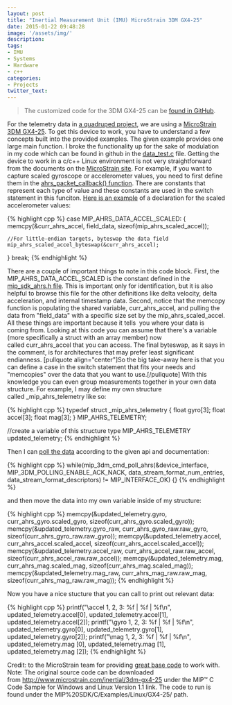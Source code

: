 ```yaml
---
layout: post
title: "Inertial Measurement Unit (IMU) MicroStrain 3DM GX4-25"
date: 2015-01-22 09:48:28
image: '/assets/img/'
description:
tags: 
- IMU
- Systems
- Hardware
- c++
categories: 
- Projects
twitter_text: 
---
```


> The customized code for the 3DM GX4-25 can be [found in GitHub](https://github.com/scaperoth/IMU-3DM-GX4-25/blob/master/MIP%20SDK/C/Examples/Linux/GX4-25/custom/).
 
For the telemetry data in [a quadruped project](http://scaperoth.com/?p=12757 "Getting Started with the Quadruped"), we are using a [MicroStrain 3DM GX4-25](http://www.microstrain.com/inertial/3dm-gx4-25). To get this device to work, you have to understand a few concepts built into the provided examples. The given example provides one large main function. I broke the functionality up for the sake of modulation in my code which can be found in github in the [data_test.c](https://github.com/scaperoth/IMU-3DM-GX4-25/blob/master/MIP%20SDK/C/Examples/Linux/GX4-25/custom/data_test.c) file. Getting the device to work in a c/c++ Linux environment is not very straightforward from the documents on the [MicroStrain site](http://www.microstrain.com/inertial/3dm-gx4-25). For example, if you want to capture scaled gyroscope or accelerometer values, you need to first define them in the [ahrs_packet_callback() function](https://github.com/scaperoth/IMU-3DM-GX4-25/blob/master/MIP%20SDK/C/Examples/Linux/GX4-25/custom/data_test.c#L575). There are constants that represent each type of value and these constants are used in the switch statement in this funciton. [Here is an example](https://github.com/scaperoth/IMU-3DM-GX4-25/blob/master/MIP%20SDK/C/Examples/Linux/GX4-25/custom/data_test.c#L609) of a declaration for the scaled accelerometer values:

{% highlight cpp %}
case MIP_AHRS_DATA_ACCEL_SCALED:
{
    memcpy(&curr_ahrs_accel, field_data, sizeof(mip_ahrs_scaled_accel));

    //For little-endian targets, byteswap the data field
    mip_ahrs_scaled_accel_byteswap(&curr_ahrs_accel);

} break;
{% endhighlight %}

There are a couple of important things to note in this code block. First, the MIP_AHRS_DATA_ACCEL_SCALED is the constant defined in the [mip_sdk_ahrs.h file](https://github.com/scaperoth/IMU-3DM-GX4-25/blob/b77769f8e8bff1f5031cee808e4df43ea30c6adf/MIP%20SDK/C/Library/Include/mip_sdk_ahrs.h). This is important only for identification, but it is also helpful to browse this file for the other definitions like delta velocity, delta acceleration, and internal timestamp data. Second, notice that the memcopy function is populating the shared variable, curr_ahrs_accel, and pulling the data from "field_data" with a specific size set by the mip_ahrs_scaled_accel. All these things are important because it tells  you where your data is coming from. Looking at this code you can assume that there's a variable (more specifically a struct with an array member) now called curr_ahrs_accel that you can access. The final byteswap, as it says in the comment, is for architectures that may prefer least significant endianness. [pullquote align="center"]So the big take-away here is that you can define a case in the switch statement that fits your needs and "memcopies" over the data that you want to use.[/pullquote] With this knowledge you can even group measurements together in your own data structure. For example, I may define my own structure called _mip_ahrs_telemetry like so:

{% highlight cpp %}
typedef struct _mip_ahrs_telemetry
{
    float gyro[3];
    float accel[3];
    float mag[3];
} MIP_AHRS_TELEMETRY;

//create a variable of this structure type
MIP_AHRS_TELEMETRY updated_telemetry;
{% endhighlight %}

Then I can [poll the data](https://github.com/scaperoth/IMU-3DM-GX4-25/blob/master/MIP%20SDK/C/Examples/Linux/GX4-25/custom/data_test.c#L48) according to the given api and documentation:

{% highlight cpp %}
while(mip_3dm_cmd_poll_ahrs(&device_interface, MIP_3DM_POLLING_ENABLE_ACK_NACK, data_stream_format_num_entries, data_stream_format_descriptors) != MIP_INTERFACE_OK) {}
{% endhighlight %}

and then move the data into my own variable inside of my structure:

{% highlight cpp %}
memcpy(&updated_telemetry.gyro, curr_ahrs_gyro.scaled_gyro, sizeof(curr_ahrs_gyro.scaled_gyro));
memcpy(&updated_telemetry.gyro_raw, curr_ahrs_gyro_raw.raw_gyro, sizeof(curr_ahrs_gyro_raw.raw_gyro));
memcpy(&updated_telemetry.accel, curr_ahrs_accel.scaled_accel, sizeof(curr_ahrs_accel.scaled_accel));
memcpy(&updated_telemetry.accel_raw, curr_ahrs_accel_raw.raw_accel, sizeof(curr_ahrs_accel_raw.raw_accel));
memcpy(&updated_telemetry.mag, curr_ahrs_mag.scaled_mag, sizeof(curr_ahrs_mag.scaled_mag));
memcpy(&updated_telemetry.mag_raw, curr_ahrs_mag_raw.raw_mag, sizeof(curr_ahrs_mag_raw.raw_mag));
{% endhighlight %}

Now you have a nice stucture that you can call to print out relevant data:

{% highlight cpp %}
printf("\accel 1, 2, 3: %f | %f | %f\n", updated_telemetry.accel[0], updated_telemetry.accel[1], updated_telemetry.accel[2]);
printf("\gyro 1, 2, 3: %f | %f | %f\n", updated_telemetry.gyro[0], updated_telemetry.gyro[1], updated_telemetry.gyro[2]);
printf("\mag 1, 2, 3: %f | %f | %f\n", updated_telemetry.mag [0], updated_telemetry.mag [1], updated_telemetry.mag [2]);
{% endhighlight %}

Credit: to the MicroStrain team for providing [great base code](http://www.microstrain.com/inertial/3dm-gx4-25) to work with. Note: The original source code can be downloaded from http://www.microstrain.com/inertial/3dm-gx4-25 under the MIP™ C Code Sample for Windows and Linux Version 1.1 link. The code to run is found under the MIP%20SDK/C/Examples/Linux/GX4-25/ path.
